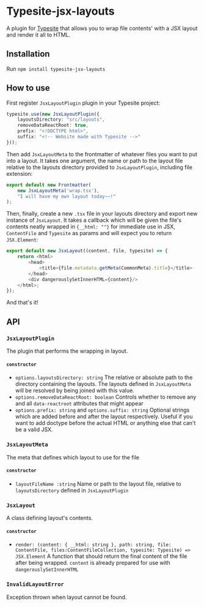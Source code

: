 # Typesite-jsx-layouts

A plugin for [Typesite](https://github.com/EvidentlyCube/typesite) that allows you to wrap file contents' with a JSX layout and render it all to HTML.

## Installation

Run `npm install typesite-jsx-layouts`

## How to use

First register `JsxLayoutPlugin` plugin in your Typesite project:
 
```typescript
typesite.use(new JsxLayoutPlugin({
    layoutsDirectory: "src/layouts",
    removeDataReactRoot: true,
    prefix: "<!DOCTYPE html>",
    suffix: "<!-- Website made with Typesite -->"
}));
```

Then add `JsxLayoutMeta` to the frontmatter of whatever files you want to put into a layout. It takes one argument, the name or path to the layout file relative to the layouts directory provided to `JsxLayoutPlugin`, including file extension:

```typescript
export default new Frontmatter(
    new JsxLayoutMeta('wrap.tsx'),
    "I will have my own layout today~~!"
);
```

Then, finally, create a new `.tsx` file in your layouts directory and export new instance of `JsxLayout`. It takes a callback which will be given the file's contents neatly wrapped in `{__html: ""}` for immediate use in JSX, `ContentFile` and `Typesite` as params and will expect you to return `JSX.Element`:

```typescript
export default new JsxLayout((content, file, typesite) => {
    return <html>
    	<head>
    		<title>{file.metadata.getMeta(CommonMeta).title}</title>
    	</head>
        <div dangerouslySetInnerHTML={content}/>
    </html>;
});
```

And that's it!

## API

### `JsxLayoutPlugin`
The plugin that performs the wrapping in layout.

#### `constructor`
 
 * `options.layoutsDirectory: string` The relative or absolute path to the directory containing the layouts. The layouts defined in `JsxLayoutMeta` will be resolved by being joined with this value.
 * `options.removeDataReactRoot: boolean` Controls whether to remove any and all `data-reactroot` attributes that might appear 
 * `options.prefix: string` and `options.suffix: string` Optional strings which are added before and after the layout respectively. Useful if you want to add doctype before the actual HTML or anything else that can't be a valid JSX.

### `JsxLayoutMeta`
The meta that defines which layout to use for the file

#### `constructor`

 * `layoutFileName :string` Name or path to the layout file, relative to `layoutsDirectory` defined in `JsxLayoutPlugin` 
 
### `JsxLayout`
A class defining layout's contents.

#### `constructor`

 * `render: (content: { __html: string }, path: string, file: ContentFile, files:ContentFileCollection, typesite: Typesite) => JSX.Element` A function that should return the final content of the file after being wrapped. `content` is already prepared for use with `dangerouslySetInnerHTML`
 
### `InvalidLayoutError`
Exception thrown when layout cannot be found.